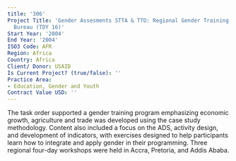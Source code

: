 ```yaml
---
title: '306'
Project Title: 'Gender Assesments STTA & TTO: Regional Gender Training for the Africa
  Bureau (TDY 16)'
Start Year: '2004'
End Year: '2004'
ISO3 Code: AFR
Region: Africa
Country: Africa
Client/ Donor: USAID
Is Current Project? (true/false): ''
Practice Area:
- Education, Gender and Youth
Contract Value USD: ''
---
```


The task order supported a gender training program emphasizing economic growth, agriculture and trade was developed using the case study methodology. Content also included a focus on the ADS, activity design, and development of indicators, with exercises designed to help participants learn how to integrate and apply gender in their programming. Three regional four-day workshops were held in Accra, Pretoria, and Addis Ababa.